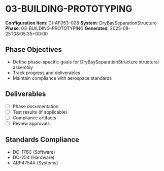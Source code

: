 # 03-BUILDING-PROTOTYPING

**Configuration Item**: CI-AF053-008
**System**: DryBaySeparationStructure
**Phase**: 03-BUILDING-PROTOTYPING
**Generated**: 2025-08-25T08:05:35+00:00

## Phase Objectives
- Define phase-specific goals for DryBaySeparationStructure structural assembly
- Track progress and deliverables
- Maintain compliance with aerospace standards

## Deliverables
- [ ] Phase documentation
- [ ] Test results (if applicable)
- [ ] Compliance artifacts
- [ ] Review approvals

## Standards Compliance
- DO-178C (Software)
- DO-254 (Hardware)
- ARP4754A (Systems)

